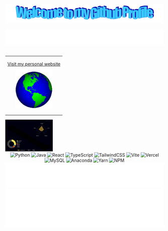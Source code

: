 <!-- "Hero" Header -->
<div align="center">
  <img src="images/welcome.png" style="max-width: 100%;" alt="Welcome to my Github Profile" />
  <br />
  <br />
  <img height="50" alt="My Name is Erdem and I like Python" src="images/personal_note.svg" />
  <br />
  <br />
</div>

<table width="100%" align="center">
<tr>
<td align="center">
<a href="https://erdemonal.vercel.app/">
<p>Visit my personal website </p>


<p>

<img alt="Globe" height="120" src="images/globe.gif">
</a>
</p>

</td>



</tr>
</table>



<img src="profile-3d-contrib/profile-night-rainbow.svg" alt="3D Contributions" style="max-width: 30%;">
<div style="text-align: center;">
  <img alt="Python" src="https://img.shields.io/badge/python-3670A0?style=plastic&logo=python&logoColor=ffdd54">
  <img alt="Java" src="https://img.shields.io/badge/java-%23ED8B00.svg?style=plastic&logo=openjdk&logoColor=white">
  <img alt="React" src="https://img.shields.io/badge/react-%2320232a.svg?style=plastic&logo=react&logoColor=%2361DAFB">
  <img alt="TypeScript" src="https://img.shields.io/badge/typescript-%23007ACC.svg?style=plastic&logo=typescript&logoColor=white">
  <img alt="TailwindCSS" src="https://img.shields.io/badge/tailwindcss-%2338B2AC.svg?style=plastic&logo=tailwind-css&logoColor=white">
  <img alt="Vite" src="https://img.shields.io/badge/vite-%23646CFF.svg?style=plastic&logo=vite&logoColor=white">
  <img alt="Vercel" src="https://img.shields.io/badge/vercel-%23000000.svg?style=plastic&logo=vercel&logoColor=white">
  <img alt="MySQL" src="https://img.shields.io/badge/mysql-4479A1.svg?style=plastic&logo=mysql&logoColor=white">
  <img alt="Anaconda" src="https://img.shields.io/badge/Anaconda-%2344A833.svg?style=plastic&logo=anaconda&logoColor=white">
  <img alt="Yarn" src="https://img.shields.io/badge/yarn-%232C8EBB.svg?style=plastic&logo=yarn&logoColor=white">
  <img alt="NPM" src="https://img.shields.io/badge/NPM-%23CB3837.svg?style=plastic&logo=npm&logoColor=white">
</div>


<div align="center">
    <img height="80" alt="Check out my Webapps :" width="100%" src="images/webapps" />


  <img height="120" alt="Thanks for visiting me" width="100%" src="images/marquee.svg" />
  <br />
 
</div>
    





